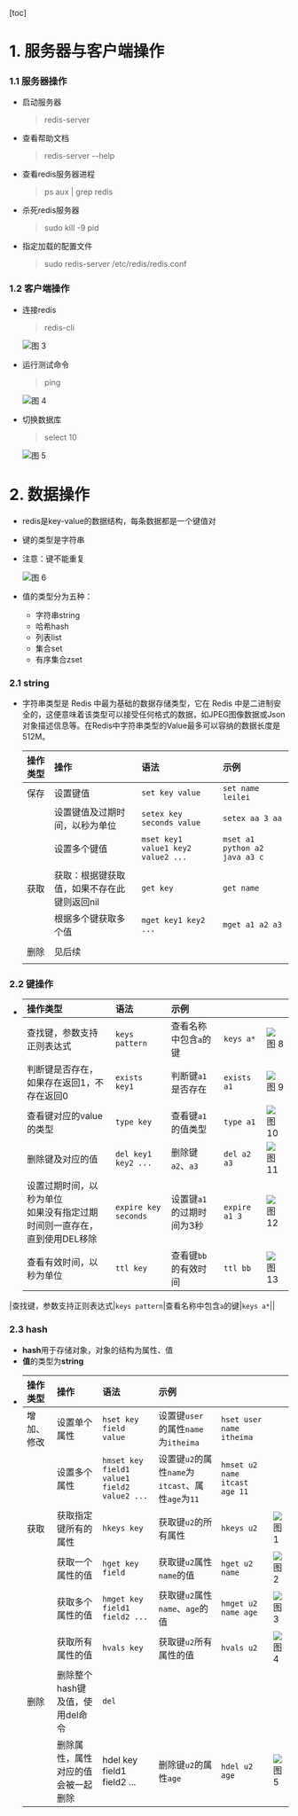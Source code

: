 [toc]
# 1. 服务器与客户端操作

### 1.1 服务器操作

   + 启动服务器
     >redis-server

   + 查看帮助文档
     >redis-server --help

   + 查看redis服务器进程
     >ps aux | grep redis

   + 杀死redis服务器
     >sudo kill -9 pid

   + 指定加载的配置文件
     >sudo redis-server /etc/redis/redis.conf

### 1.2 客户端操作
   + 连接redis
      >redis-cli

      ![图 3](https://cdn.jsdelivr.net/gh/PIAOIII/notes_static/imgs/1.2%20redis%E6%93%8D%E4%BD%9C-redis%E5%AE%A2%E6%88%B7%E7%AB%AF%E8%BF%9E%E6%8E%A5%E6%9C%8D%E5%8A%A1%E5%99%A8.png)  


   + 运⾏测试命令
      >ping

      ![图 4](https://cdn.jsdelivr.net/gh/PIAOIII/notes_static/imgs/1.2%20redis%E6%93%8D%E4%BD%9C-redis%E5%AE%A2%E6%88%B7%E7%AB%AF%E8%BF%90%E8%A1%8Cping%E6%B5%8B%E8%AF%95%E5%91%BD%E4%BB%A4.png)  

   + 切换数据库
      >select 10

      ![图 5](https://cdn.jsdelivr.net/gh/PIAOIII/notes_static/imgs/1.2%20redis%E6%93%8D%E4%BD%9C-redis%E5%88%87%E6%8D%A2%E6%95%B0%E6%8D%AE%E5%BA%93.png)  

# 2. 数据操作
+ redis是key-value的数据结构，每条数据都是⼀个键值对
+ 键的类型是字符串
+ 注意：键不能重复

    ![图 6](https://cdn.jsdelivr.net/gh/PIAOIII/notes_static/imgs/1.2%20redis%E6%93%8D%E4%BD%9C-redis%E6%95%B0%E6%8D%AE%E7%BB%93%E6%9E%84.png)  

+ 值的类型分为五种：
  + 字符串string
  + 哈希hash
  + 列表list
  + 集合set
  + 有序集合zset

### 2.1 string
+ 字符串类型是 Redis 中最为基础的数据存储类型，它在 Redis 中是二进制安全的，这便意味着该类型可以接受任何格式的数据，如JPEG图像数据或Json对象描述信息等。在Redis中字符串类型的Value最多可以容纳的数据长度是512M。

    |操作类型|操作|语法|示例|
    |:--------|:---|:----|:----|
    |保存|设置键值|`set key value`|`set name leilei`|
    ||设置键值及过期时间，以秒为单位|`setex key seconds value`|`setex aa 3 aa`|
    ||设置多个键值|`mset key1 value1 key2 value2 ...`|`mset a1 python a2 java a3 c`|
    |   |   |   |   |
    |获取|获取：根据键获取值，如果不存在此键则返回nil|`get key`|`get name`|
    ||根据多个键获取多个值|`mget key1 key2 ...`|`mget a1 a2 a3`|
    |   |   |   |   |
    |删除|见后续|   |   |
    |   |   |   |   |


### 2.2 键操作

  + 
    |操作类型|语法|示例|||
    |:--------|:---|:----|:----|:---|
    |查找键，参数⽀持正则表达式|`keys pattern`|查看名称中包含`a`的键|`keys a*`|![图 8](https://cdn.jsdelivr.net/gh/PIAOIII/notes_static/imgs/1.2%20redis%E6%93%8D%E4%BD%9C-%E6%9F%A5%E6%89%BE%E9%94%AE.png)  |
    |判断键是否存在，如果存在返回1，不存在返回0|`exists key1`|判断键`a1`是否存在|`exists a1`|![图 9](https://cdn.jsdelivr.net/gh/PIAOIII/notes_static/imgs/1.2%20redis%E6%93%8D%E4%BD%9C-exists.png)  |
    |查看键对应的value的类型|`type key`|查看键`a1`的值类型|`type a1`|![图 10](https://cdn.jsdelivr.net/gh/PIAOIII/notes_static/imgs/1.2%20redis%E6%93%8D%E4%BD%9C-type.png)  |
    |删除键及对应的值|`del key1 key2 ...`|删除键`a2`、`a3`|`del a2 a3`|![图 11](https://cdn.jsdelivr.net/gh/PIAOIII/notes_static/imgs/1.2%20redis%E6%93%8D%E4%BD%9C-del.png)  |
    |设置过期时间，以秒为单位<br>如果没有指定过期时间则⼀直存在，直到使⽤DEL移除|`expire key seconds`|设置键`a1`的过期时间为3秒|`expire a1 3`|![图 12](https://cdn.jsdelivr.net/gh/PIAOIII/notes_static/imgs/1.2%20redis%E6%93%8D%E4%BD%9C-expire.png)  |
    |查看有效时间，以秒为单位|`ttl key`|查看键`bb`的有效时间|`ttl bb`|![图 13](https://cdn.jsdelivr.net/gh/PIAOIII/notes_static/imgs/1.2%20redis%E6%93%8D%E4%BD%9C-ttl.png)  |


|查找键，参数⽀持正则表达式|`keys pattern`|查看名称中包含`a`的键|`keys a*`||

### 2.3 hash
+ **hash**⽤于存储对象，对象的结构为属性、值
+ **值**的类型为**string**
+ 
    |操作类型|操作|语法|示例|||
    |:--------|:---|:----|:----|:---|:---|
    | 增加、修改 |设置单个属性|`hset key field value`|设置键`user`的属性`name`为`itheima`|`hset user name itheima`||
    |            |设置多个属性|`hmset key field1 value1 field2 value2 ...`|设置键`u2`的属性`name`为`itcast`、属性`age`为`11`|`hmset u2 name itcast age 11`||
    |   获取   |获取指定键所有的属性|`hkeys key`|获取键`u2`的所有属性|`hkeys u2`|![图 1](https://cdn.jsdelivr.net/gh/PIAOIII/notes_static/imgs/1.2%20redis%E6%93%8D%E4%BD%9C-hkeys.png)  |
    |          |获取⼀个属性的值|`hget key field`|获取键`u2`属性`name`的值|`hget u2 name`|![图 2](https://cdn.jsdelivr.net/gh/PIAOIII/notes_static/imgs/1.2%20redis%E6%93%8D%E4%BD%9C-hget.png)  |
    |          |获取多个属性的值|`hmget key field1 field2 ...`|获取键`u2`属性`name`、`age`的值|`hmget u2 name age`|![图 3](https://cdn.jsdelivr.net/gh/PIAOIII/notes_static/imgs/1.2%20redis%E6%93%8D%E4%BD%9C-hmget.png)  |
    |          |获取所有属性的值|`hvals key`|获取键`u2`所有属性的值|`hvals u2`|![图 4](https://cdn.jsdelivr.net/gh/PIAOIII/notes_static/imgs/1.2%20redis%E6%93%8D%E4%BD%9C-hvals.png)  |
    |   删除   |删除整个hash键及值，使⽤del命令|`del`||||
    |          |删除属性，属性对应的值会被⼀起删除|hdel key field1 field2 ...|删除键`u2`的属性`age`|`hdel u2 age`|![图 5](https://cdn.jsdelivr.net/gh/PIAOIII/notes_static/imgs/1.2%20redis%E6%93%8D%E4%BD%9C-hdel.png)  |
